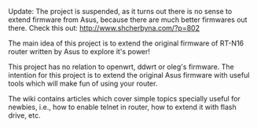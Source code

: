 Update: The project is suspended, as it turns out there is no sense to extend firmware from Asus, because there are much better firmwares out there. Check this out: http://www.shcherbyna.com/?p=802

The main idea of this project is to extend the original firmware of RT-N16 router written by Asus to explore it's power!

This project has no relation to openwrt, ddwrt or oleg's firmware. The intention for this project is to extend the original Asus firmware with useful tools which will make fun of using your router.

The wiki contains articles which cover simple topics specially useful for newbies, i.e., how to enable telnet in router, how to extend it with flash drive, etc.